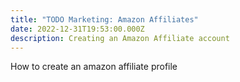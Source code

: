 ```yaml
---
title: "TODO Marketing: Amazon Affiliates"
date: 2022-12-31T19:53:00.000Z
description: Creating an Amazon Affiliate account
---
```

How to create an amazon affiliate profile
